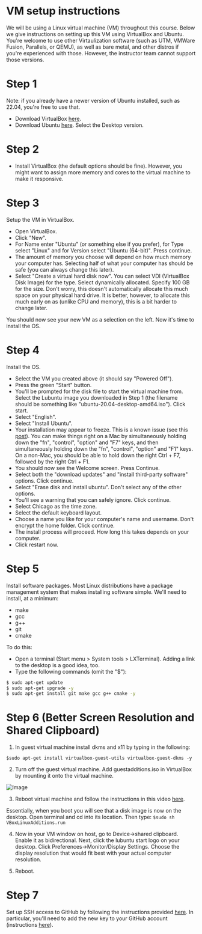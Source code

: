 # VM setup instructions

We will be using a Linux virtual machine (VM) throughout this course. Below we give instructions on setting up this VM using VirtualBox and Ubuntu. You're welcome to use other Virtaulization software (such as UTM, VMWare Fusion, Parallels, or QEMU), as well as bare metal, and other distros if you're experienced with those. However, the instructor team cannot support those versions.

# Step 1

Note: if you already have a newer version of Ubuntu installed, such as 22.04, you're free to use that.

- Download VirtualBox [here](https://www.virtualbox.org/wiki/Downloads).
- Download Ubuntu [here](https://ubuntu.com/download/desktop). Select the Desktop version.

# Step 2 

- Install VirtualBox (the default options should be fine). However, you might want to assign more memory and cores to the virtual machine to make it responsive. 

# Step 3

Setup the VM in VirtualBox.

- Open VirtualBox.
- Click "New". 
- For Name enter "Ubuntu" (or something else if you prefer), for Type select "Linux" and for Version select "Ubuntu (64-bit)". Press continue.
- The amount of memory you choose will depend on how much memory your computer has. Selecting half of what your computer has should be safe (you can always change this later).
- Select "Create a virtual hard disk now". You can select VDI (VirtualBox Disk Image) for the type. Select dynamically allocated. Specify 100 GB for the size. Don't worry, this doesn't automatically allocate this much space on your physical hard drive. It is better, however, to allocate this much early on as (unlike CPU and memory), this is a bit harder to change later.

You should now see your new VM as a selection on the left. Now it's time to install the OS.

# Step 4

Install the OS.

- Select the VM you created above (it should say "Powered Off").
- Press the green "Start" button.
- You'll be prompted for the disk file to start the virtual machine from. Select the Lubuntu image you downloaded in Step 1 (the filename should be something like "ubuntu-20.04-desktop-amd64.iso"). Click start.
- Select "English". 
- Select "Install Ubuntu".
- Your installation may appear to freeze. This is a known issue (see this [post](https://askubuntu.com/questions/948458/trouble-installing-lubuntu-desktop-17-04-on-vm-virtualbox)). You can make things right on a Mac by simultaneously holding down the "fn", "control", "option" and "F7" keys, and then simultaneously holding down the "fn", "control", "option" and "F1" keys. On a non-Mac, you should be able to hold down the right Ctrl + F7, followed by the right Ctrl + F1.
- You should now see the Welcome screen. Press Continue.
- Select both the "download updates" and "install third-party software" options. Click continue.
- Select "Erase disk and install ubuntu". Don't select any of the other options.
- You'll see a warning that you can safely ignore. Click continue.
- Select Chicago as the time zone. 
- Select the default keyboard layout.
- Choose a name you like for your computer's name and username. Don't encrypt the home folder. Click continue.
- The install process will proceed. How long this takes depends on your computer.
- Click restart now.

# Step 5

Install software packages. Most Linux distributions have a package management system that makes installing software simple. We'll need to install, at a minimum:

- make
- gcc
- g++
- git
- cmake


To do this:

- Open a terminal (Start menu > System tools > LXTerminal). Adding a link to the desktop is a good idea, too.
- Type the following commands (omit the "$"):

```bash
$ sudo apt-get update
$ sudo apt-get upgrade -y
$ sudo apt-get install git make gcc g++ cmake -y
```

# Step 6 (Better Screen Resolution and Shared Clipboard)

1. In guest virtual machine install dkms and x11 by typing in the following:

```$sudo apt-get install virtualbox-guest-utils virtualbox-guest-dkms -y```

2. Turn off the guest virtual machine. Add guestadditions.iso in VirtualBox by mounting it onto the virtual machine.

![Image](./images/Guestadditions.jpg)
 
3. Reboot virtual machine and follow the instructions in this video [here](https://youtu.be/fbMDZJsMZg8?t=3m9s).

Essentially, when you boot you will see that a disk image is now on the desktop. Open terminal and cd into its location. Then type:
```$sudo sh VBoxLinuxAdditions.run ```
 
4. Now in your VM window on host, go to Device->shared clipboard. Enable it as bidirectional. Next, click the lubuntu start logo on your desktop. Click Preferences->Monitor/Display Settings. Choose the display resolution that would fit best with your actual computer resolution.

5. Reboot.

# Step 7
Set up SSH access to GitHub by following the instructions provided [here](https://help.github.com/articles/generating-a-new-ssh-key-and-adding-it-to-the-ssh-agent/). In particular, you'll need to add the new key to your GitHub account (instructions [here](https://help.github.com/articles/adding-a-new-ssh-key-to-your-github-account/)).


